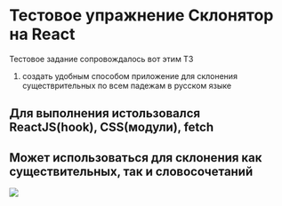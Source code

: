 # Тестовое упражнение Склонятор на React
  
 Тестовое задание сопровождалось вот этим ТЗ
 1. создать удобным способом приложение для склонения существрительных по всем падежам  в русском языке
 

## Для выполнения истользовался ReactJS(hook), CSS(модули), fetch

 
## Может использоваться для склонения как существительных, так и словосочетаний 


![](https://sun9-55.userapi.com/impg/R6c8kUbNrT63p87gjErRfaC0h3vD4hgFrik9RA/QHTyI1TnQMM.jpg?size=1920x999&quality=96&sign=262853da501f5c50624858fb129ee6dc&type=album)
